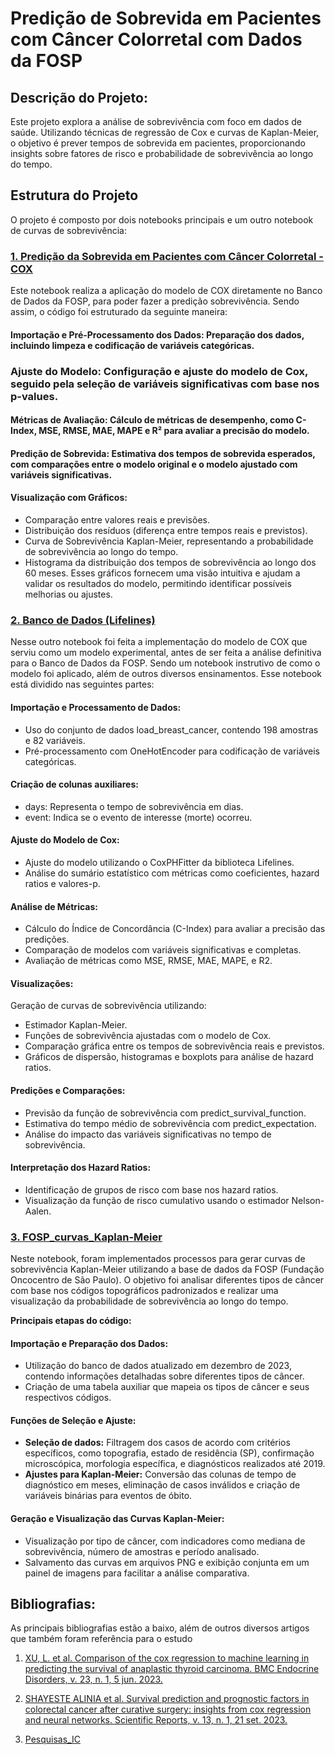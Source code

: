 # **Predição de Sobrevida em Pacientes com Câncer Colorretal com Dados da FOSP**

## Descrição do Projeto:
  
Este projeto explora a análise de sobrevivência com foco em dados de saúde. Utilizando técnicas de regressão de Cox e curvas de Kaplan-Meier, o objetivo é prever tempos de sobrevida em pacientes, proporcionando insights sobre fatores de risco e probabilidade de sobrevivência ao longo do tempo.

## Estrutura do Projeto
O projeto é composto por dois notebooks principais e um outro notebook de curvas de sobrevivência:

### [1. Predição da Sobrevida em Pacientes com Câncer Colorretal - COX](https://colab.research.google.com/github/JoaoVitorSesma/Predicao-da-Sobrevida-em-Pacientes-com-Cancer-Colorretal-IC/blob/main/Predi%C3%A7%C3%A3o_da_Sobrevida_em_Pacientes_com_C%C3%A2ncer_Colorretal_COX.ipynb)
Este notebook realiza a aplicação do modelo de COX diretamente no Banco de Dados da FOSP, para poder fazer a predição sobrevivência. Sendo assim, o código foi estruturado da seguinte maneira:

#### Importação e Pré-Processamento dos Dados: Preparação dos dados, incluindo limpeza e codificação de variáveis categóricas.

### Ajuste do Modelo: Configuração e ajuste do modelo de Cox, seguido pela seleção de variáveis significativas com base nos p-values.

#### Métricas de Avaliação: Cálculo de métricas de desempenho, como C-Index, MSE, RMSE, MAE, MAPE e R² para avaliar a precisão do modelo.

#### Predição de Sobrevida: Estimativa dos tempos de sobrevida esperados, com comparações entre o modelo original e o modelo ajustado com variáveis significativas.

#### Visualização com Gráficos:
- Comparação entre valores reais e previsões.
- Distribuição dos resíduos (diferença entre tempos reais e previstos).
- Curva de Sobrevivência Kaplan-Meier, representando a probabilidade de sobrevivência ao longo do tempo.
- Histograma da distribuição dos tempos de sobrevivência ao longo dos 60 meses.
Esses gráficos fornecem uma visão intuitiva e ajudam a validar os resultados do modelo, permitindo identificar possíveis melhorias ou ajustes.

### [2. Banco de Dados (Lifelines)](https://colab.research.google.com/github/JoaoVitorSesma/Predicao-da-Sobrevida-em-Pacientes-com-Cancer-Colorretal-IC/blob/main/Banco_de_Dados_(Lifelines).ipynb)
Nesse outro notebook foi feita a implementação do modelo de COX que serviu como um modelo experimental, antes de ser feita a análise definitiva para o Banco de Dados da FOSP. Sendo um notebook instrutivo de como o modelo foi aplicado, além de outros diversos ensinamentos. Esse notebook está dividido nas seguintes partes:

#### Importação e Processamento de Dados:

- Uso do conjunto de dados load_breast_cancer, contendo 198 amostras e 82 variáveis.
- Pré-processamento com OneHotEncoder para codificação de variáveis categóricas.

#### Criação de colunas auxiliares:
- days: Representa o tempo de sobrevivência em dias.
- event: Indica se o evento de interesse (morte) ocorreu.

#### Ajuste do Modelo de Cox:
- Ajuste do modelo utilizando o CoxPHFitter da biblioteca Lifelines.
- Análise do sumário estatístico com métricas como coeficientes, hazard ratios e valores-p.

#### Análise de Métricas:

- Cálculo do Índice de Concordância (C-Index) para avaliar a precisão das predições.
- Comparação de modelos com variáveis significativas e completas.
- Avaliação de métricas como MSE, RMSE, MAE, MAPE, e R2.

#### Visualizações:
Geração de curvas de sobrevivência utilizando:
- Estimador Kaplan-Meier.
- Funções de sobrevivência ajustadas com o modelo de Cox.
- Comparação gráfica entre os tempos de sobrevivência reais e previstos.
- Gráficos de dispersão, histogramas e boxplots para análise de hazard ratios.

#### Predições e Comparações:
- Previsão da função de sobrevivência com predict_survival_function.
- Estimativa do tempo médio de sobrevivência com predict_expectation.
- Análise do impacto das variáveis significativas no tempo de sobrevivência.

#### Interpretação dos Hazard Ratios:
- Identificação de grupos de risco com base nos hazard ratios.
- Visualização da função de risco cumulativo usando o estimador Nelson-Aalen.

### [3. FOSP_curvas_Kaplan-Meier](https://colab.research.google.com/github/JoaoVitorSesma/Predicao-da-Sobrevida-em-Pacientes-com-Cancer-Colorretal-IC/blob/main/FOSP_curvas_Kaplan_Meier.ipynb)
Neste notebook, foram implementados processos para gerar curvas de sobrevivência Kaplan-Meier utilizando a base de dados da FOSP (Fundação Oncocentro de São Paulo). O objetivo foi analisar diferentes tipos de câncer com base nos códigos topográficos padronizados e realizar uma visualização da probabilidade de sobrevivência ao longo do tempo.

**Principais etapas do código:**

#### Importação e Preparação dos Dados:
- Utilização do banco de dados atualizado em dezembro de 2023, contendo informações detalhadas sobre diferentes tipos de câncer.
- Criação de uma tabela auxiliar que mapeia os tipos de câncer e seus respectivos códigos.
  
#### Funções de Seleção e Ajuste:
- **Seleção de dados:** Filtragem dos casos de acordo com critérios específicos, como topografia, estado de residência (SP), confirmação microscópica, morfologia específica, e diagnósticos realizados até 2019.
- **Ajustes para Kaplan-Meier:** Conversão das colunas de tempo de diagnóstico em meses, eliminação de casos inválidos e criação de variáveis binárias para eventos de óbito.

#### Geração e Visualização das Curvas Kaplan-Meier:
- Visualização por tipo de câncer, com indicadores como mediana de sobrevivência, número de amostras e período analisado.
- Salvamento das curvas em arquivos PNG e exibição conjunta em um painel de imagens para facilitar a análise comparativa.

## Bibliografias:

As principais bibliografias estão a baixo, além de outros diversos artigos que também foram referência para o estudo
1. [XU, L. et al. Comparison of the cox regression to machine learning in predicting the survival of anaplastic thyroid carcinoma. BMC Endocrine Disorders, v. 23, n. 1, 5 jun. 2023.](https://pmc.ncbi.nlm.nih.gov/articles/PMC10249166/)

2. [SHAYESTE ALINIA et al. Survival prediction and prognostic factors in colorectal cancer after curative surgery: insights from cox regression and neural networks. Scientific Reports, v. 13, n. 1, 21 set. 2023.](https://www.nature.com/articles/s41598-023-42926-0)

3. [Pesquisas_IC](https://github.com/JoaoVitorSesma/Predicao-da-Sobrevida-em-Pacientes-com-Cancer-Colorretal-IC/blob/main/PESQUISAS%20IC.pdf)

‌

‌


